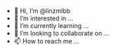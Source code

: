- 👋 Hi, I’m @linzmlbb
- 👀 I’m interested in ...
- 🌱 I’m currently learning ...
- 💞️ I’m looking to collaborate on ...
- 📫 How to reach me ...

<!---
linzmlbb/linzmlbb is a ✨ special ✨ repository because its `README.md` (this file) appears on your GitHub profile.
You can click the Preview link to take a look at your changes.
--->
